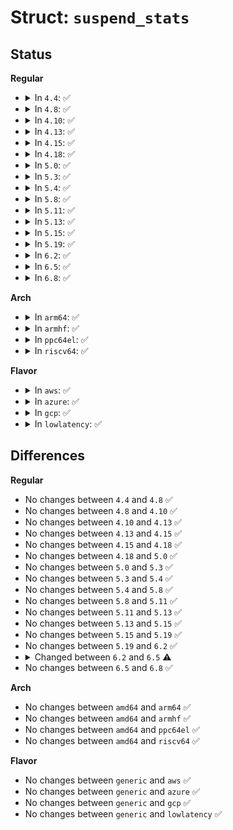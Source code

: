 # Struct: <code>suspend_stats</code>

## Status
<b>Regular</b>
<ul>
<li>
<details>
<summary>In <code>4.4</code>: ✅</summary>

```c
struct suspend_stats {
    int success;
    int fail;
    int failed_freeze;
    int failed_prepare;
    int failed_suspend;
    int failed_suspend_late;
    int failed_suspend_noirq;
    int failed_resume;
    int failed_resume_early;
    int failed_resume_noirq;
    int last_failed_dev;
    char failed_devs[80];
    int last_failed_errno;
    int errno[2];
    int last_failed_step;
    enum suspend_stat_step failed_steps[2];
};
```
</details>
</li>
<li>
<details>
<summary>In <code>4.8</code>: ✅</summary>

```c
struct suspend_stats {
    int success;
    int fail;
    int failed_freeze;
    int failed_prepare;
    int failed_suspend;
    int failed_suspend_late;
    int failed_suspend_noirq;
    int failed_resume;
    int failed_resume_early;
    int failed_resume_noirq;
    int last_failed_dev;
    char failed_devs[80];
    int last_failed_errno;
    int errno[2];
    int last_failed_step;
    enum suspend_stat_step failed_steps[2];
};
```
</details>
</li>
<li>
<details>
<summary>In <code>4.10</code>: ✅</summary>

```c
struct suspend_stats {
    int success;
    int fail;
    int failed_freeze;
    int failed_prepare;
    int failed_suspend;
    int failed_suspend_late;
    int failed_suspend_noirq;
    int failed_resume;
    int failed_resume_early;
    int failed_resume_noirq;
    int last_failed_dev;
    char failed_devs[80];
    int last_failed_errno;
    int errno[2];
    int last_failed_step;
    enum suspend_stat_step failed_steps[2];
};
```
</details>
</li>
<li>
<details>
<summary>In <code>4.13</code>: ✅</summary>

```c
struct suspend_stats {
    int success;
    int fail;
    int failed_freeze;
    int failed_prepare;
    int failed_suspend;
    int failed_suspend_late;
    int failed_suspend_noirq;
    int failed_resume;
    int failed_resume_early;
    int failed_resume_noirq;
    int last_failed_dev;
    char failed_devs[80];
    int last_failed_errno;
    int errno[2];
    int last_failed_step;
    enum suspend_stat_step failed_steps[2];
};
```
</details>
</li>
<li>
<details>
<summary>In <code>4.15</code>: ✅</summary>

```c
struct suspend_stats {
    int success;
    int fail;
    int failed_freeze;
    int failed_prepare;
    int failed_suspend;
    int failed_suspend_late;
    int failed_suspend_noirq;
    int failed_resume;
    int failed_resume_early;
    int failed_resume_noirq;
    int last_failed_dev;
    char failed_devs[80];
    int last_failed_errno;
    int errno[2];
    int last_failed_step;
    enum suspend_stat_step failed_steps[2];
};
```
</details>
</li>
<li>
<details>
<summary>In <code>4.18</code>: ✅</summary>

```c
struct suspend_stats {
    int success;
    int fail;
    int failed_freeze;
    int failed_prepare;
    int failed_suspend;
    int failed_suspend_late;
    int failed_suspend_noirq;
    int failed_resume;
    int failed_resume_early;
    int failed_resume_noirq;
    int last_failed_dev;
    char failed_devs[80];
    int last_failed_errno;
    int errno[2];
    int last_failed_step;
    enum suspend_stat_step failed_steps[2];
};
```
</details>
</li>
<li>
<details>
<summary>In <code>5.0</code>: ✅</summary>

```c
struct suspend_stats {
    int success;
    int fail;
    int failed_freeze;
    int failed_prepare;
    int failed_suspend;
    int failed_suspend_late;
    int failed_suspend_noirq;
    int failed_resume;
    int failed_resume_early;
    int failed_resume_noirq;
    int last_failed_dev;
    char failed_devs[80];
    int last_failed_errno;
    int errno[2];
    int last_failed_step;
    enum suspend_stat_step failed_steps[2];
};
```
</details>
</li>
<li>
<details>
<summary>In <code>5.3</code>: ✅</summary>

```c
struct suspend_stats {
    int success;
    int fail;
    int failed_freeze;
    int failed_prepare;
    int failed_suspend;
    int failed_suspend_late;
    int failed_suspend_noirq;
    int failed_resume;
    int failed_resume_early;
    int failed_resume_noirq;
    int last_failed_dev;
    char failed_devs[80];
    int last_failed_errno;
    int errno[2];
    int last_failed_step;
    enum suspend_stat_step failed_steps[2];
};
```
</details>
</li>
<li>
<details>
<summary>In <code>5.4</code>: ✅</summary>

```c
struct suspend_stats {
    int success;
    int fail;
    int failed_freeze;
    int failed_prepare;
    int failed_suspend;
    int failed_suspend_late;
    int failed_suspend_noirq;
    int failed_resume;
    int failed_resume_early;
    int failed_resume_noirq;
    int last_failed_dev;
    char failed_devs[80];
    int last_failed_errno;
    int errno[2];
    int last_failed_step;
    enum suspend_stat_step failed_steps[2];
};
```
</details>
</li>
<li>
<details>
<summary>In <code>5.8</code>: ✅</summary>

```c
struct suspend_stats {
    int success;
    int fail;
    int failed_freeze;
    int failed_prepare;
    int failed_suspend;
    int failed_suspend_late;
    int failed_suspend_noirq;
    int failed_resume;
    int failed_resume_early;
    int failed_resume_noirq;
    int last_failed_dev;
    char failed_devs[80];
    int last_failed_errno;
    int errno[2];
    int last_failed_step;
    enum suspend_stat_step failed_steps[2];
};
```
</details>
</li>
<li>
<details>
<summary>In <code>5.11</code>: ✅</summary>

```c
struct suspend_stats {
    int success;
    int fail;
    int failed_freeze;
    int failed_prepare;
    int failed_suspend;
    int failed_suspend_late;
    int failed_suspend_noirq;
    int failed_resume;
    int failed_resume_early;
    int failed_resume_noirq;
    int last_failed_dev;
    char failed_devs[80];
    int last_failed_errno;
    int errno[2];
    int last_failed_step;
    enum suspend_stat_step failed_steps[2];
};
```
</details>
</li>
<li>
<details>
<summary>In <code>5.13</code>: ✅</summary>

```c
struct suspend_stats {
    int success;
    int fail;
    int failed_freeze;
    int failed_prepare;
    int failed_suspend;
    int failed_suspend_late;
    int failed_suspend_noirq;
    int failed_resume;
    int failed_resume_early;
    int failed_resume_noirq;
    int last_failed_dev;
    char failed_devs[80];
    int last_failed_errno;
    int errno[2];
    int last_failed_step;
    enum suspend_stat_step failed_steps[2];
};
```
</details>
</li>
<li>
<details>
<summary>In <code>5.15</code>: ✅</summary>

```c
struct suspend_stats {
    int success;
    int fail;
    int failed_freeze;
    int failed_prepare;
    int failed_suspend;
    int failed_suspend_late;
    int failed_suspend_noirq;
    int failed_resume;
    int failed_resume_early;
    int failed_resume_noirq;
    int last_failed_dev;
    char failed_devs[80];
    int last_failed_errno;
    int errno[2];
    int last_failed_step;
    enum suspend_stat_step failed_steps[2];
};
```
</details>
</li>
<li>
<details>
<summary>In <code>5.19</code>: ✅</summary>

```c
struct suspend_stats {
    int success;
    int fail;
    int failed_freeze;
    int failed_prepare;
    int failed_suspend;
    int failed_suspend_late;
    int failed_suspend_noirq;
    int failed_resume;
    int failed_resume_early;
    int failed_resume_noirq;
    int last_failed_dev;
    char failed_devs[80];
    int last_failed_errno;
    int errno[2];
    int last_failed_step;
    enum suspend_stat_step failed_steps[2];
};
```
</details>
</li>
<li>
<details>
<summary>In <code>6.2</code>: ✅</summary>

```c
struct suspend_stats {
    int success;
    int fail;
    int failed_freeze;
    int failed_prepare;
    int failed_suspend;
    int failed_suspend_late;
    int failed_suspend_noirq;
    int failed_resume;
    int failed_resume_early;
    int failed_resume_noirq;
    int last_failed_dev;
    char failed_devs[80];
    int last_failed_errno;
    int errno[2];
    int last_failed_step;
    enum suspend_stat_step failed_steps[2];
};
```
</details>
</li>
<li>
<details>
<summary>In <code>6.5</code>: ✅</summary>

```c
struct suspend_stats {
    int success;
    int fail;
    int failed_freeze;
    int failed_prepare;
    int failed_suspend;
    int failed_suspend_late;
    int failed_suspend_noirq;
    int failed_resume;
    int failed_resume_early;
    int failed_resume_noirq;
    int last_failed_dev;
    char failed_devs[80];
    int last_failed_errno;
    int errno[2];
    int last_failed_step;
    u64 last_hw_sleep;
    u64 total_hw_sleep;
    u64 max_hw_sleep;
    enum suspend_stat_step failed_steps[2];
};
```
</details>
</li>
<li>
<details>
<summary>In <code>6.8</code>: ✅</summary>

```c
struct suspend_stats {
    int success;
    int fail;
    int failed_freeze;
    int failed_prepare;
    int failed_suspend;
    int failed_suspend_late;
    int failed_suspend_noirq;
    int failed_resume;
    int failed_resume_early;
    int failed_resume_noirq;
    int last_failed_dev;
    char failed_devs[80];
    int last_failed_errno;
    int errno[2];
    int last_failed_step;
    u64 last_hw_sleep;
    u64 total_hw_sleep;
    u64 max_hw_sleep;
    enum suspend_stat_step failed_steps[2];
};
```
</details>
</li>
</ul>
<b>Arch</b>
<ul>
<li>
<details>
<summary>In <code>arm64</code>: ✅</summary>

```c
struct suspend_stats {
    int success;
    int fail;
    int failed_freeze;
    int failed_prepare;
    int failed_suspend;
    int failed_suspend_late;
    int failed_suspend_noirq;
    int failed_resume;
    int failed_resume_early;
    int failed_resume_noirq;
    int last_failed_dev;
    char failed_devs[80];
    int last_failed_errno;
    int errno[2];
    int last_failed_step;
    enum suspend_stat_step failed_steps[2];
};
```
</details>
</li>
<li>
<details>
<summary>In <code>armhf</code>: ✅</summary>

```c
struct suspend_stats {
    int success;
    int fail;
    int failed_freeze;
    int failed_prepare;
    int failed_suspend;
    int failed_suspend_late;
    int failed_suspend_noirq;
    int failed_resume;
    int failed_resume_early;
    int failed_resume_noirq;
    int last_failed_dev;
    char failed_devs[80];
    int last_failed_errno;
    int errno[2];
    int last_failed_step;
    enum suspend_stat_step failed_steps[2];
};
```
</details>
</li>
<li>
<details>
<summary>In <code>ppc64el</code>: ✅</summary>

```c
struct suspend_stats {
    int success;
    int fail;
    int failed_freeze;
    int failed_prepare;
    int failed_suspend;
    int failed_suspend_late;
    int failed_suspend_noirq;
    int failed_resume;
    int failed_resume_early;
    int failed_resume_noirq;
    int last_failed_dev;
    char failed_devs[80];
    int last_failed_errno;
    int errno[2];
    int last_failed_step;
    enum suspend_stat_step failed_steps[2];
};
```
</details>
</li>
<li>
<details>
<summary>In <code>riscv64</code>: ✅</summary>

```c
struct suspend_stats {
    int success;
    int fail;
    int failed_freeze;
    int failed_prepare;
    int failed_suspend;
    int failed_suspend_late;
    int failed_suspend_noirq;
    int failed_resume;
    int failed_resume_early;
    int failed_resume_noirq;
    int last_failed_dev;
    char failed_devs[80];
    int last_failed_errno;
    int errno[2];
    int last_failed_step;
    enum suspend_stat_step failed_steps[2];
};
```
</details>
</li>
</ul>
<b>Flavor</b>
<ul>
<li>
<details>
<summary>In <code>aws</code>: ✅</summary>

```c
struct suspend_stats {
    int success;
    int fail;
    int failed_freeze;
    int failed_prepare;
    int failed_suspend;
    int failed_suspend_late;
    int failed_suspend_noirq;
    int failed_resume;
    int failed_resume_early;
    int failed_resume_noirq;
    int last_failed_dev;
    char failed_devs[80];
    int last_failed_errno;
    int errno[2];
    int last_failed_step;
    enum suspend_stat_step failed_steps[2];
};
```
</details>
</li>
<li>
<details>
<summary>In <code>azure</code>: ✅</summary>

```c
struct suspend_stats {
    int success;
    int fail;
    int failed_freeze;
    int failed_prepare;
    int failed_suspend;
    int failed_suspend_late;
    int failed_suspend_noirq;
    int failed_resume;
    int failed_resume_early;
    int failed_resume_noirq;
    int last_failed_dev;
    char failed_devs[80];
    int last_failed_errno;
    int errno[2];
    int last_failed_step;
    enum suspend_stat_step failed_steps[2];
};
```
</details>
</li>
<li>
<details>
<summary>In <code>gcp</code>: ✅</summary>

```c
struct suspend_stats {
    int success;
    int fail;
    int failed_freeze;
    int failed_prepare;
    int failed_suspend;
    int failed_suspend_late;
    int failed_suspend_noirq;
    int failed_resume;
    int failed_resume_early;
    int failed_resume_noirq;
    int last_failed_dev;
    char failed_devs[80];
    int last_failed_errno;
    int errno[2];
    int last_failed_step;
    enum suspend_stat_step failed_steps[2];
};
```
</details>
</li>
<li>
<details>
<summary>In <code>lowlatency</code>: ✅</summary>

```c
struct suspend_stats {
    int success;
    int fail;
    int failed_freeze;
    int failed_prepare;
    int failed_suspend;
    int failed_suspend_late;
    int failed_suspend_noirq;
    int failed_resume;
    int failed_resume_early;
    int failed_resume_noirq;
    int last_failed_dev;
    char failed_devs[80];
    int last_failed_errno;
    int errno[2];
    int last_failed_step;
    enum suspend_stat_step failed_steps[2];
};
```
</details>
</li>
</ul>

## Differences
<b>Regular</b>
<ul>
<li>
No changes between <code>4.4</code> and <code>4.8</code> ✅
</li>
<li>
No changes between <code>4.8</code> and <code>4.10</code> ✅
</li>
<li>
No changes between <code>4.10</code> and <code>4.13</code> ✅
</li>
<li>
No changes between <code>4.13</code> and <code>4.15</code> ✅
</li>
<li>
No changes between <code>4.15</code> and <code>4.18</code> ✅
</li>
<li>
No changes between <code>4.18</code> and <code>5.0</code> ✅
</li>
<li>
No changes between <code>5.0</code> and <code>5.3</code> ✅
</li>
<li>
No changes between <code>5.3</code> and <code>5.4</code> ✅
</li>
<li>
No changes between <code>5.4</code> and <code>5.8</code> ✅
</li>
<li>
No changes between <code>5.8</code> and <code>5.11</code> ✅
</li>
<li>
No changes between <code>5.11</code> and <code>5.13</code> ✅
</li>
<li>
No changes between <code>5.13</code> and <code>5.15</code> ✅
</li>
<li>
No changes between <code>5.15</code> and <code>5.19</code> ✅
</li>
<li>
No changes between <code>5.19</code> and <code>6.2</code> ✅
</li>
<li>
<details>
<summary>Changed between <code>6.2</code> and <code>6.5</code> ⚠️</summary>
<ul>
<li>
<b>Field added. </b>
<code>u64 last_hw_sleep</code>
</li>
<li>
<b>Field added. </b>
<code>u64 total_hw_sleep</code>
</li>
<li>
<b>Field added. </b>
<code>u64 max_hw_sleep</code>
</li>
</ul>
</details>
</li>
<li>
No changes between <code>6.5</code> and <code>6.8</code> ✅
</li>
</ul>
<b>Arch</b>
<ul>
<li>
No changes between <code>amd64</code> and <code>arm64</code> ✅
</li>
<li>
No changes between <code>amd64</code> and <code>armhf</code> ✅
</li>
<li>
No changes between <code>amd64</code> and <code>ppc64el</code> ✅
</li>
<li>
No changes between <code>amd64</code> and <code>riscv64</code> ✅
</li>
</ul>
<b>Flavor</b>
<ul>
<li>
No changes between <code>generic</code> and <code>aws</code> ✅
</li>
<li>
No changes between <code>generic</code> and <code>azure</code> ✅
</li>
<li>
No changes between <code>generic</code> and <code>gcp</code> ✅
</li>
<li>
No changes between <code>generic</code> and <code>lowlatency</code> ✅
</li>
</ul>
